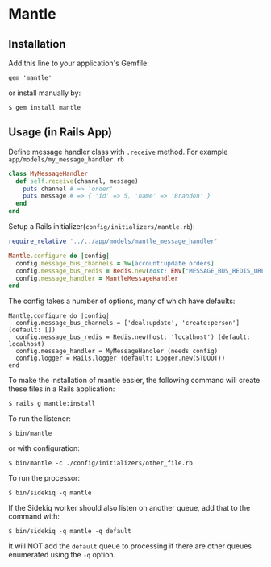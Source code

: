 # Mantle

## Installation

Add this line to your application's Gemfile:

    gem 'mantle'

or install manually by:

    $ gem install mantle


## Usage (in Rails App)

Define message handler class with `.receive` method. For example `app/models/my_message_handler.rb`

```Ruby
class MyMessageHandler
  def self.receive(channel, message)
    puts channel # => 'order'
    puts message # => { 'id' => 5, 'name' => 'Brandon' }
  end
end
```

Setup a Rails initializer(`config/initializers/mantle.rb`):


```Ruby
require_relative '../../app/models/mantle_message_handler'

Mantle.configure do |config|
  config.message_bus_channels = %w[account:update orders]
  config.message_bus_redis = Redis.new(host: ENV["MESSAGE_BUS_REDIS_URL"] || 'localhost')
  config.message_handler = MantleMessageHandler
end
```

The config takes a number of options, many of which have defaults:

```
Mantle.configure do |config|
  config.message_bus_channels = ['deal:update', 'create:person'] (default: [])
  config.message_bus_redis = Redis.new(host: 'localhost') (default: localhost)
  config.message_handler = MyMessageHandler (needs config)
  config.logger = Rails.logger (default: Logger.new(STDOUT))
end
```

To make the installation of mantle easier, the following command will create
these files in a Rails application:

```
$ rails g mantle:install
```


To run the listener:

```
$ bin/mantle
```

or with configuration:

```
$ bin/mantle -c ./config/initializers/other_file.rb
```

To run the processor:

```
$ bin/sidekiq -q mantle
```

If the Sidekiq worker should also listen on another queue, add that to the
command with:

```
$ bin/sidekiq -q mantle -q default
```

It will NOT add the `default` queue to processing if there are other queues
enumerated using the `-q` option.
